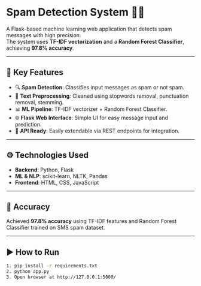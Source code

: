
# Spam Detection System 📩🚫

A Flask-based machine learning web application that detects spam messages with high precision.  
The system uses **TF-IDF vectorization** and a **Random Forest Classifier**, achieving **97.8% accuracy**.

---

## 🚀 Key Features

- 🔍 **Spam Detection**: Classifies input messages as spam or not spam.
- 🧹 **Text Preprocessing**: Cleaned using stopwords removal, punctuation removal, stemming.
- 📊 **ML Pipeline**: TF-IDF vectorizer + Random Forest Classifier.
- 🌐 **Flask Web Interface**: Simple UI for easy message input and prediction.
- 🧪 **API Ready**: Easily extendable via REST endpoints for integration.

---

## ⚙️ Technologies Used

- **Backend**: Python, Flask  
- **ML & NLP**: scikit-learn, NLTK, Pandas  
- **Frontend**: HTML, CSS, JavaScript

---

## 🧪 Accuracy

Achieved **97.8% accuracy** using TF-IDF features and Random Forest Classifier trained on SMS spam dataset.

---

## ▶️ How to Run

```bash
1. pip install -r requirements.txt
2. python app.py
3. Open browser at http://127.0.0.1:5000/